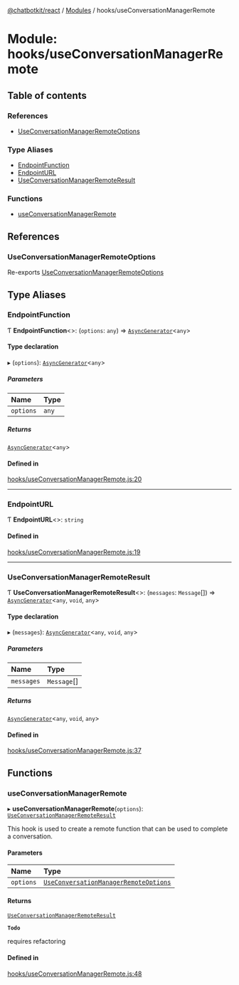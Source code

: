 [@chatbotkit/react](../README.md) / [Modules](../modules.md) / hooks/useConversationManagerRemote

# Module: hooks/useConversationManagerRemote

## Table of contents

### References

- [UseConversationManagerRemoteOptions](hooks_useConversationManagerRemote.md#useconversationmanagerremoteoptions)

### Type Aliases

- [EndpointFunction](hooks_useConversationManagerRemote.md#endpointfunction)
- [EndpointURL](hooks_useConversationManagerRemote.md#endpointurl)
- [UseConversationManagerRemoteResult](hooks_useConversationManagerRemote.md#useconversationmanagerremoteresult)

### Functions

- [useConversationManagerRemote](hooks_useConversationManagerRemote.md#useconversationmanagerremote)

## References

### UseConversationManagerRemoteOptions

Re-exports [UseConversationManagerRemoteOptions](hooks_useConversationManager.md#useconversationmanagerremoteoptions)

## Type Aliases

### EndpointFunction

Ƭ **EndpointFunction**\<\>: (`options`: `any`) => [`AsyncGenerator`]( https://developer.mozilla.org/docs/Web/JavaScript/Reference/Global_Objects/AsyncGenerator )\<`any`\>

#### Type declaration

▸ (`options`): [`AsyncGenerator`]( https://developer.mozilla.org/docs/Web/JavaScript/Reference/Global_Objects/AsyncGenerator )\<`any`\>

##### Parameters

| Name | Type |
| :------ | :------ |
| `options` | `any` |

##### Returns

[`AsyncGenerator`]( https://developer.mozilla.org/docs/Web/JavaScript/Reference/Global_Objects/AsyncGenerator )\<`any`\>

#### Defined in

[hooks/useConversationManagerRemote.js:20](https://github.com/chatbotkit/node-sdk/blob/main/packages/react/src/hooks/useConversationManagerRemote.js#L20)

___

### EndpointURL

Ƭ **EndpointURL**\<\>: `string`

#### Defined in

[hooks/useConversationManagerRemote.js:19](https://github.com/chatbotkit/node-sdk/blob/main/packages/react/src/hooks/useConversationManagerRemote.js#L19)

___

### UseConversationManagerRemoteResult

Ƭ **UseConversationManagerRemoteResult**\<\>: (`messages`: `Message`[]) => [`AsyncGenerator`]( https://developer.mozilla.org/docs/Web/JavaScript/Reference/Global_Objects/AsyncGenerator )\<`any`, `void`, `any`\>

#### Type declaration

▸ (`messages`): [`AsyncGenerator`]( https://developer.mozilla.org/docs/Web/JavaScript/Reference/Global_Objects/AsyncGenerator )\<`any`, `void`, `any`\>

##### Parameters

| Name | Type |
| :------ | :------ |
| `messages` | `Message`[] |

##### Returns

[`AsyncGenerator`]( https://developer.mozilla.org/docs/Web/JavaScript/Reference/Global_Objects/AsyncGenerator )\<`any`, `void`, `any`\>

#### Defined in

[hooks/useConversationManagerRemote.js:37](https://github.com/chatbotkit/node-sdk/blob/main/packages/react/src/hooks/useConversationManagerRemote.js#L37)

## Functions

### useConversationManagerRemote

▸ **useConversationManagerRemote**(`options`): [`UseConversationManagerRemoteResult`](hooks_useConversationManagerRemote.md#useconversationmanagerremoteresult)

This hook is used to create a remote function that can be used to complete
a conversation.

#### Parameters

| Name | Type |
| :------ | :------ |
| `options` | [`UseConversationManagerRemoteOptions`](hooks_useConversationManager.md#useconversationmanagerremoteoptions) |

#### Returns

[`UseConversationManagerRemoteResult`](hooks_useConversationManagerRemote.md#useconversationmanagerremoteresult)

**`Todo`**

requires refactoring

#### Defined in

[hooks/useConversationManagerRemote.js:48](https://github.com/chatbotkit/node-sdk/blob/main/packages/react/src/hooks/useConversationManagerRemote.js#L48)
